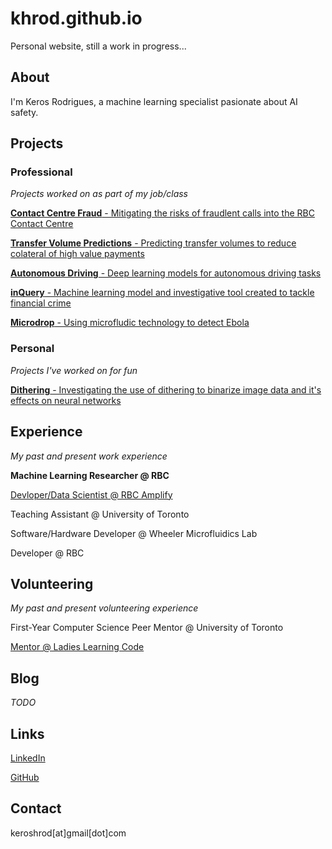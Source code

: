 # khrod.github.io

Personal website, still a work in progress...

## About

I'm Keros Rodrigues, a machine learning specialist pasionate about AI safety.

## Projects

### Professional

*Projects worked on as part of my job/class*

[**Contact Centre Fraud** - Mitigating the risks of fraudlent calls into the RBC Contact Centre ](https://khrod.github.io/)

[**Transfer Volume Predictions** - Predicting transfer volumes to reduce colateral of high value payments](https://khrod.github.io/)

[**Autonomous Driving** - Deep learning models for autonomous driving tasks](https://khrod.github.io/)

[**inQuery** - Machine learning model and investigative tool created to tackle financial crime](https://khrod.github.io/)

[**Microdrop** - Using microfludic technology to detect Ebola](https://khrod.github.io/)

### Personal

*Projects I've worked on for fun*

[**Dithering** - Investigating the use of dithering to binarize image data and it's effects on neural networks](https://khrod.github.io/)

## Experience

*My past and present work experience*

**Machine Learning Researcher @ RBC**

[Devloper/Data Scientist @ RBC Amplify](https://www.utoronto.ca/news/u-t-students-awarded-rbc-amplify-s-most-disruptive-prize-ai-used-monitoring-e-transfers)

Teaching Assistant @ University of Toronto

Software/Hardware Developer @ Wheeler Microfluidics Lab

Developer @ RBC

## Volunteering

*My past and present volunteering experience*

First-Year Computer Science Peer Mentor @ University of Toronto

[Mentor @ Ladies Learning Code](https://notablelife.com/python-ladies-learning-code/)

## Blog
*TODO*

## Links
[LinkedIn](https://www.linkedin.com/in/keros-rodrigues/)

[GitHub](https://github.com/khrod/)

## Contact
keroshrod[at]gmail[dot]com
